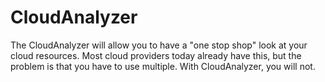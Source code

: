 # CloudAnalyzer
The CloudAnalyzer will allow you to have a "one stop shop" look at your cloud resources. Most cloud providers today already have this, but the problem is that you have to use multiple. With CloudAnalyzer, you will not. 

